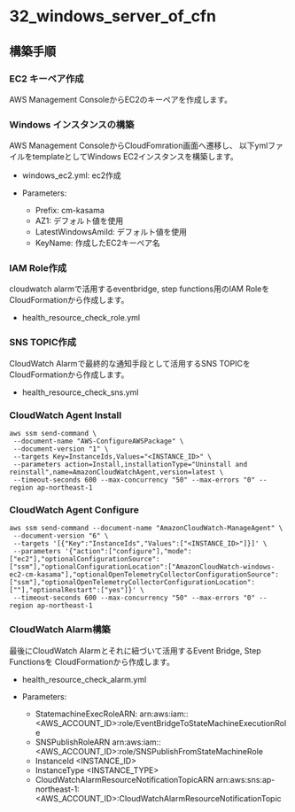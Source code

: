 # 32_windows_server_of_cfn

## 構築手順

### EC2 キーペア作成

AWS Management ConsoleからEC2のキーペアを作成します。

### Windows インスタンスの構築

AWS Management ConsoleからCloudFomration画面へ遷移し、
以下ymlファイルをtemplateとしてWindows EC2インスタンスを構築します。

- windows_ec2.yml: ec2作成

- Parameters:
  - Prefix: cm-kasama
  - AZ1: デフォルト値を使用
  - LatestWindowsAmiId: デフォルト値を使用
  - KeyName: 作成したEC2キーペア名

### IAM Role作成

cloudwatch alarmで活用するeventbridge, step functions用のIAM Roleを
CloudFormationから作成します。

- health_resource_check_role.yml

### SNS TOPIC作成

CloudWatch Alarmで最終的な通知手段として活用するSNS TOPICを
CloudFormationから作成します。

- health_resource_check_sns.yml


### CloudWatch Agent Install

```shell
aws ssm send-command \
 --document-name "AWS-ConfigureAWSPackage" \
 --document-version "1" \
 --targets Key=InstanceIds,Values="<INSTANCE_ID>" \
 --parameters action=Install,installationType="Uninstall and reinstall",name=AmazonCloudWatchAgent,version=latest \
 --timeout-seconds 600 --max-concurrency "50" --max-errors "0" --region ap-northeast-1

```

### CloudWatch Agent Configure

```shell
aws ssm send-command --document-name "AmazonCloudWatch-ManageAgent" \
 --document-version "6" \
 --targets '[{"Key":"InstanceIds","Values":["<INSTANCE_ID>"]}]' \
 --parameters '{"action":["configure"],"mode":["ec2"],"optionalConfigurationSource":["ssm"],"optionalConfigurationLocation":["AmazonCloudWatch-windows-ec2-cm-kasama"],"optionalOpenTelemetryCollectorConfigurationSource":["ssm"],"optionalOpenTelemetryCollectorConfigurationLocation":[""],"optionalRestart":["yes"]}' \
 --timeout-seconds 600 --max-concurrency "50" --max-errors "0" --region ap-northeast-1
```

### CloudWatch Alarm構築

最後にCloudWatch Alarmとそれに紐づいて活用するEvent Bridge, Step Functionsを
CloudFormationから作成します。

- health_resource_check_alarm.yml

- Parameters:
  - StatemachineExecRoleARN: arn:aws:iam::<AWS_ACCOUNT_ID>:role/EventBridgeToStateMachineExecutionRole
  - SNSPublishRoleARN	arn:aws:iam::<AWS_ACCOUNT_ID>:role/SNSPublishFromStateMachineRole
  - InstanceId	<INSTANCE_ID>
  - InstanceType <INSTANCE_TYPE>
  - CloudWatchAlarmResourceNotificationTopicARN arn:aws:sns:ap-northeast-1:<AWS_ACCOUNT_ID>:CloudWatchAlarmResourceNotificationTopic
